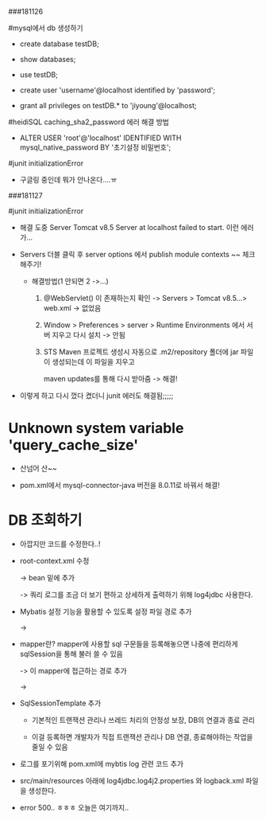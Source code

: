 ﻿###181126

#mysql에서 db 생성하기

- create database testDB;

- show databases;

- use testDB;

- create user 'username'@localhost identified by 'password';

- grant all privileges on testDB.* to 'jiyoung'@localhost;

#heidiSQL caching_sha2_password 에러 해결 방법

- ALTER USER 'root'@'localhost' IDENTIFIED WITH mysql_native_password BY '초기설정 비밀번호';

#junit initializationError

- 구글링 중인데 뭐가 안나온다....ㅠ


###181127

#junit initializationError

- 해결 도중 Server Tomcat v8.5 Server at localhost failed to start. 이런 에러가...

- Servers 더블 클릭 후 server options 에서 publish module contexts ~~ 체크해주기!

  * 해결방법(1 안되면 2 ->...)

    1) @WebServlet() 이 존재하는지 확인 -> Servers > Tomcat v8.5...> web.xml -> 없었음

    2)  Window > Preferences > server > Runtime Environments 에서 서버 지우고 다시 설치 -> 안됨

    3) STS Maven 프로젝트 생성시 자동으로 .m2/repository 폴더에 jar 파일이 생성되는데 이 파일을 지우고

       maven updates를 통해 다시 받아줌 -> 해결!

- 이렇게 하고 다시 껐다 켰더니 junit 에러도 해결됨;;;;;

# Unknown system variable 'query_cache_size'

- 산넘어 산~~

- pom.xml에서 mysql-connector-java 버전을 8.0.11로 바꿔서 해결!

# DB 조회하기 

- 아깝지만 코드를 수정한다..!

- root-context.xml 수정

  -> bean 밑에 <property name="driverClassName" value="net.sf.log4jdbc.sql.jdbcapi.DriverSpy"></property> 추가

  -> 쿼리 로그를 조금 더 보기 편하고 상세하게 출력하기 위해 log4jdbc 사용한다.

- Mybatis 설정 기능을 활용할 수 있도록 설정 파일 경로 추가

  -> <property name="configLocation" value="classpath:/mybatis-config.xml"></property>

- mapper란? mapper에 사용할 sql 구문들을 등록해놓으면 나중에 편리하게 sqlSession을 통해 불러 쓸 수 있음

  -> 이 mapper에 접근하는 경로 추가

  -> <property name="mapperLocation" value="classpath:mappers/**/*Mapper.xml"></property>

- SqlSessionTemplate 추가

  - 기본적인 트랜잭션 관리나 쓰레드 처리의 안정성 보장, DB의 연결과 종료 관리

  - 이걸 등록하면 개발자가 직접 트랜잭션 관리나 DB 연결, 종료해야하는 작업을 줄일 수 있음

- 로그를 포기위해 pom.xml에 mybtis log 관련 코드 추가

- src/main/resources 아래에 log4jdbc.log4j2.properties 와 logback.xml 파일을 생성한다. 

- error 500.. ㅎㅎㅎ 오늘은 여기까지..